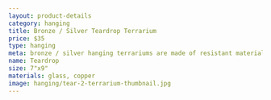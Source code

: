 ```yaml
---
layout: product-details
category: hanging
title: Bronze / Silver Teardrop Terrarium
price: $35
type: hanging 
meta: bronze / silver hanging terrariums are made of resistant materials.
name: Teardrop
size: 7"x9"
materials: glass, copper
image: hanging/tear-2-terrarium-thumbnail.jpg
---
```

